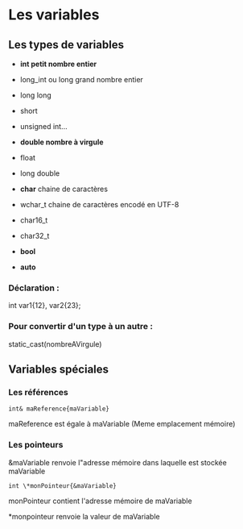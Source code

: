 # Les variables

## Les types de variables

* **int      petit nombre entier**
* long_int ou long    grand nombre entier
* long long
* short
* unsigned int...

* **double   nombre à virgule**
* float
* long double

* **char** chaine de caractères
* wchar_t chaine de caractères encodé en UTF-8
* char16_t
* char32_t

* **bool**

* **auto**

### Déclaration :
int var1{12}, var2{23};

### Pour convertir d'un type à un autre :

static_cast<int>(nombreAVirgule)

## Variables spéciales

### Les références

    int& maReference{maVariable} 
maReference est égale à maVariable (Meme emplacement mémoire)

### Les pointeurs

&maVariable renvoie l"adresse mémoire dans laquelle est stockée maVariable

    int \*monPointeur{&maVariable}
monPointeur contient l'adresse mémoire de maVariable

\*monpointeur renvoie la valeur de maVariable
